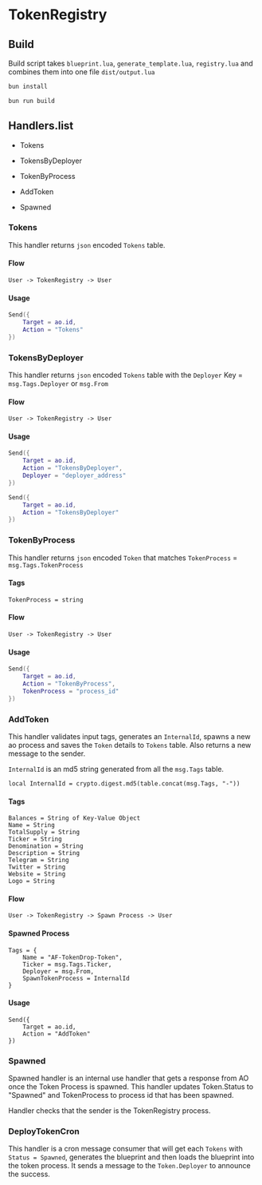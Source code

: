 # TokenRegistry

## Build
Build script takes `blueprint.lua`, `generate_template.lua`, `registry.lua` and combines them into one file `dist/output.lua`

```bash
bun install

bun run build
```

## Handlers.list
- Tokens
- TokensByDeployer
- TokenByProcess
- AddToken


- Spawned

### Tokens

This handler returns `json` encoded `Tokens` table.

#### Flow
```
User -> TokenRegistry -> User
```

#### Usage

```lua
Send({
    Target = ao.id,
    Action = "Tokens"
})
```

### TokensByDeployer
This handler returns `json` encoded `Tokens` table with the `Deployer` Key = `msg.Tags.Deployer` or `msg.From`

#### Flow
```
User -> TokenRegistry -> User
```

#### Usage
```lua
Send({ 
    Target = ao.id, 
    Action = "TokensByDeployer",
    Deployer = "deployer_address"
})

Send({ 
    Target = ao.id,
    Action = "TokensByDeployer"
})
```

### TokenByProcess
This handler returns `json` encoded `Token` that matches `TokenProcess` = `msg.Tags.TokenProcess`

#### Tags
```
TokenProcess = string
```

#### Flow
```
User -> TokenRegistry -> User
```

#### Usage

```lua
Send({
    Target = ao.id,
    Action = "TokenByProcess",
    TokenProcess = "process_id"
})
```

### AddToken
This handler validates input tags, generates an `InternalId`, spawns a new ao process and saves the `Token` details to `Tokens` table. Also returns a new message to the sender.

`InternalId` is an md5 string generated from all the `msg.Tags` table.

```local InternalId = crypto.digest.md5(table.concat(msg.Tags, "-"))```

#### Tags

```
Balances = String of Key-Value Object
Name = String
TotalSupply = String
Ticker = String
Denomination = String
Description = String
Telegram = String
Twitter = String
Website = String
Logo = String
```

#### Flow
```
User -> TokenRegistry -> Spawn Process -> User
```

#### Spawned Process
```
Tags = {
    Name = "AF-TokenDrop-Token",
    Ticker = msg.Tags.Ticker,
    Deployer = msg.From,
    SpawnTokenProcess = InternalId
}
```

#### Usage

```
Send({
    Target = ao.id,
    Action = "AddToken"
})
```

### Spawned
Spawned handler is an internal use handler that gets a response from AO once the Token Process is spawned. This handler updates Token.Status to "Spawned" and TokenProcess to process id that has been spawned.

Handler checks that the sender is the TokenRegistry process.

### DeployTokenCron
This handler is a cron message consumer that will get each `Tokens` with `Status = Spawned`, generates the blueprint and then loads the blueprint into the token process. It sends a message to the `Token.Deployer` to announce the success.